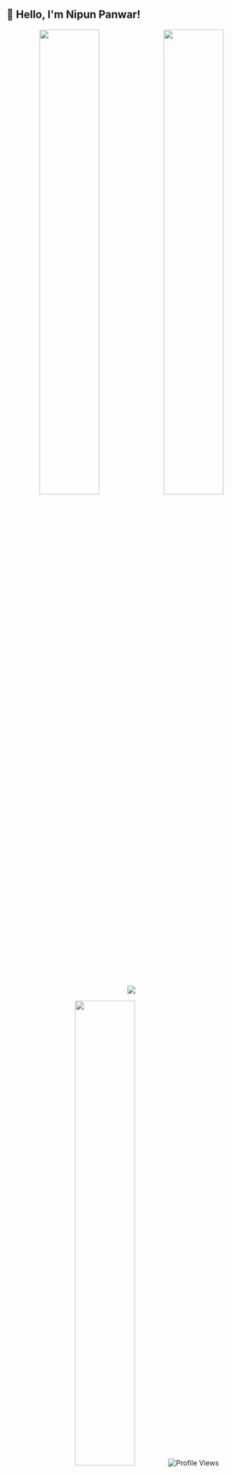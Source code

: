 ## 👋 Hello, I'm Nipun Panwar!

<p align="center">
  <img width="49%" src="https://github-readme-stats.vercel.app/api?username=NipunPanwar&show_icons=true&theme=radical" />
  <img width="49%" src="https://github-readme-streak-stats.herokuapp.com?user=NipunPanwar&theme=radical" />
</p>

<p align="center">
  <img src="https://github-profile-trophy.vercel.app/?username=NipunPanwar&theme=radical&no-frame=true&row=1&column=7" />
</p>

<p align="center">
  <img width="49%" src="https://github-readme-stats.vercel.app/api/top-langs/?username=NipunPanwar&layout=compact&theme=radical" />
  <img src="https://komarev.com/ghpvc/?username=NipunPanwar&style=flat-square&color=blue" alt="Profile Views" />
</p>

---

## 🐍 GitHub Activity Snake

<p align="center">
  <img src="https://raw.githubusercontent.com/NipunPanwar/snk/output/github-contribution-grid-snake.svg" />
</p>

## 🐍 GitHub Contribution Snake

![Snake animation](https://raw.githubusercontent.com/Nipun-Panwar/snk/output/github-contribution-grid-snake.svg)

